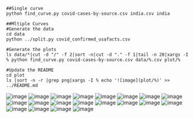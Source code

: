 ```
##Single curve
python find_curve.py covid-cases-by-source.csv india.csv india

##Mltiple Curves
#Generate the data
cd data
python ../split.py covid_confirmed_usafacts.csv

#Generate the plots
ls data/*|cut -d "/" -f 2|sort -n|cut -d "." -f 1|tail -n 20|xargs -I % python find_curve.py covid-cases-by-source.csv data/%.csv plot/%

#Update the README
cd plot
ls |sort -n -r |grep png|xargs -I % echo '![image](plot/%)' >> ../README.md 
```
![image](plot/8115_new_york_city_NY.png)
![image](plot/1385_westchester_county_NY.png)
![image](plot/1234_nassau_county_NY.png)
![image](plot/934_king_county_WA.png)
![image](plot/662_suffolk_county_NY.png)
![image](plot/548_cook_county_IL.png)
![image](plot/447_snohomish_county_WA.png)
![image](plot/418_orleans_parish_LA.png)
![image](plot/363_bergen_county_NJ.png)
![image](plot/351_los_angeles_county_CA.png)
![image](plot/349_wayne_county_MI.png)
![image](plot/263_santa_clara_county_CA.png)
![image](plot/262_rockland_county_NY.png)
![image](plot/229_oakland_county_MI.png)
![image](plot/177_middlesex_county_MA.png)
![image](plot/169_miami-dade_county_FL.png)
![image](plot/166_jefferson_parish_LA.png)
![image](plot/164_broward_county_FL.png)
![image](plot/163_albany_county_NY.png)
![image](plot/148_san_diego_county_CA.png)
